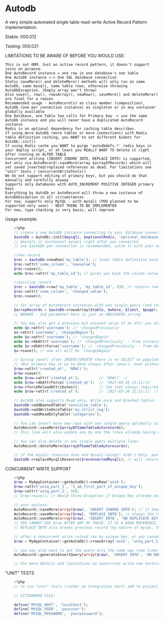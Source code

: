 # Autodb

A very simple automated single table read-write Active Record Pattern implementation.

Stable: 000.012

Testing: 000.021

LIMITATIONS TO BE AWARE OF BEFORE YOU WOULD USE:

    This is not ORM. Just an active record pattern, it doesn't support joins on purpose.
    One AutoRecord instance = one row in one database's one table
    One AutoDb instance <-> One SQL database connection
    Static saveMore() and deleteMore() methods will only run on same AutoDb, same mysqli, same table rows, otherwise throwing AutoDbException. (Empty array won't throw)
    Also save(), row(), rowsArray(), newRow(), saveMore() and deleteMore() are final for a reason
    Recommended usage - AutoRecord(s) as class member (composition), AutoDb (one per connection instance) as singleton or in any container globally available
    One Database, one Table two calls for Primary key -> use the same AutoDb instance and you will never have a duplicated AutoRecord instance
    Redis is an optional dependency for caching table describes.
    If using more AutoDb (more tables or more connections) with Redis table definition caching, you WANT to set different $ident for AutoDb::init()
    If using Redis cache you WANT to purge 'autodbdefs.*' redis keys in your deploy script, or at least you REALLY WANT TO delete it right after running an ALTER TABLE
    Concurrent writing (INSERT IGNORE INTO, REPLACE INTO) is supported, but only via AutoRecord::saveMore(array $arrayOfRecords) which will set saved inserted/replaced references as dead. For limitations see "unit" tests / concurrentWriteTests()
    We do not support editing of primary keys, but you should do that manually and carefully anyway
    Supports only databases with AUTO_INCREMENT POSITIVE INTEGER primary keys
    Everything by AutoDb or AutoRecord will throw a new instance of AutoDbException in all circumstances
    For now, supports only MySQL - with mysqli (PDO planned to be supported very soon) - NEXT THING TO BE IMPLEMENTED
    For now, type checking is very basic, will improve

Usage example:

```php
    <?php
    // create a new AutoDb instance connecting to your database connection. One mysqli resource <-> One AutoDb
    $autoDb = AutoDb::init($mysqli, $optionalRedis, 'optional_database_ident_for_redis_key_table_defs'); 
    // $mysqli is instanceof mysqli right after you connected
    // one $autoDb per connection is recommended, solve it with your own conatainer/singleton for best results
    
    //new record
    $rec = $autoDb->newRow('my_table'); // loads table definition once in runtime with describe 
    $rec->attr('some_column', 'newvalue');
    $rec->save();
    echo $rec->attr('my_table_id'); // gives you back the column value
    
    //existing record
    $rec = $autoDb->row('my_table', 'my_table_id', 23); // returns row with primary key my_table_id 23
    $rec->attr('some_column', 'changed_value');
    $rec->save();
    
    // for array of AutoRecord instances with one single query (and returns object cache version if exists)
    $arrayRecords = $autoDb->rowsArray($table, $where, $limit, $page); // limit default is -1 (unlimited results), page defaults to 1
    // BEWARE - 2nd parameter here is just an UNESCAPED string
    
    // You may also get a previous but unsaved value of an attr you already saved:
    echo $x->attr('username'); // 'changedPreviously'
    $x->attr('username', 'changedAgain');
    echo $x->attr('username'); // 'changedAgain'
    echo $x->dbAttr('username'); // 'changedPreviously' - from instance
    echo $x->dbAttrForce('username'); // 'changedPreviously' - from database
    $x->save(); // now all will be 'changedAgain'
    
    // During save() after INSERT/UPDATE there is no SELECT to populate the columns in the database. You can force it by calling $record->forceReloadAttributes(). 
    // (But primary key is up to date always after save(), even without calling $record->forceReloadAttributes() method)
    $row->attr('created_at', 'NOW()');
    $row->save();
    echo $row->attr('created_at');         // 'NOW()' :(
    echo $row->dbAttrForce('created_at');  // '2017-03-20 11:11:11'
    $row->forceReloadAttributes();         // the (not always required) extra query to sync column attributes
    echo $row->attr('created_at');         // '2017-03-20 11:11:11' :)
    
    // AutoDb also supports Read only, Write once and blocked tables:
    $autoDb->addBannedTable('sensitive_table');
    $autoDb->addWriteOnceTable('my_strict_log');
    $autoDb->addReadOnlyTable('categories');
    
    // You can insert more new rows with one single query optimally using 
    AutoRecord::saveMore($arrayOfSameTableAutorecords);
    // This line will also update one by one the lines already having a primary key
    
    // You can also delete in one single query multiple lines
    AutoRecord::deleteMore($arrayOfSameTableAutorecords);

    // if the mysqli resource dies and mysqli->ping() didn't help, you can force replacing it to a new connected mysqli instance
    $autoDb->replaceMysqliResource($reconnectedMysqli); // will recursively run through autorecords too
```

CONCURRENT WRITE SUPPORT

```php
    <?php
    $row = MyAppContainer::getAutoDb()->newRow('unik');
    $row->attr('uniq_part_1', 'I_am_first_part_of_unique_key');
    $row->attr('uniq_part_2', 10);
    // $row->save(); // Would throw Exception if Unique key already exists (sometimes you want this though)
    
    // your options:
    AutoRecord::saveMore(array($row), 'INSERT IGNORE INTO'); // if there was a row using this unique key, that one wins
    AutoRecord::saveMore(array($row), 'REPLACE INTO'); // always the later write wins
    AutoRecord::saveMore(array($row), 'INSERT INTO', 'ON DUPLICATE KEY UPDATE request_count = request_count + 1'); // "manual"
    // YOU CANNOT USE $row AFTER ANY OF THESE, IT IS A DEAD REFERENCE, select again via rowsArray() by Unique keys, if you want to keep working with the row
    // REPLACE INTO also breaks previous record (by nature of mysql, that primary key value doesn't exist anymore)
    
    // after a concurrent write reload row by unique key, or you cannot work with it (dead reference):
    $row = MyAppContainer::getAutoDb()->rowsArray('unik', "uniq_part_1 = 'I_am_first_part_of_unique_key' AND uniq_part_2 = 10")[0]; // array[1] not set as unique
    
    // you may also want to get the query only the same way (new lines only, lines to update throw exception:
    AutoRecord::generateInsertQuery(array($row), 'INSERT INTO', 'ON DUPLICATE KEY UPDATE request_count = request_count + 1'); // return INSERT INTO ... string

    // For more details and limitations on concurrent write see tests/AutoDbTest.php method concurrentWriteTests()
```

"UNIT" TESTS

```php
    <?php
    // to run "unit" tests (rather an Integration test) add to project root a file test_mysql_connection_credentials.php as stated in tests/bootstrap.php:
    
    // GITIGNORED FILE:
    
    define('MYSQL_HOST', 'localhost');
    define('MYSQL_USER', 'youruser');
    define('MYSQL_PASSWORD', 'yourpassword');
    
```
